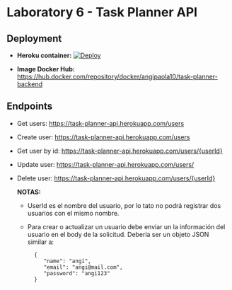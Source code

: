 # Laboratory 6 - Task Planner API

## Deployment
* **Heroku container:**
  [![Deploy](https://www.herokucdn.com/deploy/button.svg)](https://task-planner-api.herokuapp.com/)

* **Image Docker Hub:** 
  https://hub.docker.com/repository/docker/angipaola10/task-planner-backend

## Endpoints
* Get users: https://task-planner-api.herokuapp.com/users
* Create user: https://task-planner-api.herokuapp.com/users
* Get user by id: https://task-planner-api.herokuapp.com/users/{userId}
* Update user: https://task-planner-api.herokuapp.com/users/
* Delete user: https://task-planner-api.herokuapp.com/users/{userId}

    **NOTAS:** 
    * UserId es el nombre del usuario, por lo tato no podrá registrar dos usuarios con el mismo nombre.
    * Para crear o actualizar un usuario debe enviar un la información del usuario en el body de la solicitud. Debería ser un objeto JSON similar a:
    
            {
               "name": "angi",
               "email": "angi@mail.com",
               "password": "angi123"
            }

